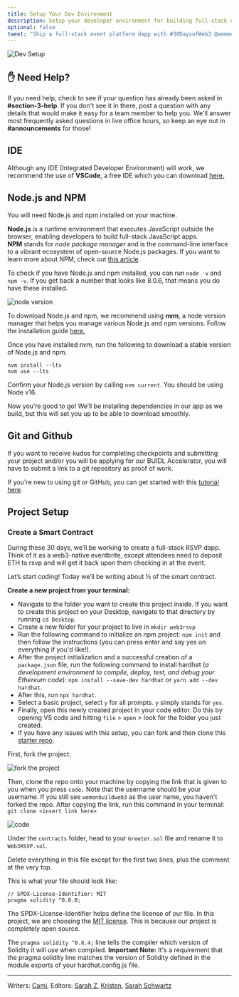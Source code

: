```yaml
---
title: Setup Your Dev Environment
description: Setup your developer environment for building full-stack dapps.
optional: false
tweet: "Ship a full-stack event platform dapp with #30DaysofWeb3 @womenbuildweb3 🎫"
---
```


![Dev Setup](https://user-images.githubusercontent.com/15064710/180662024-6fa3c838-c8c4-4586-8d84-33ad0aa4a9f1.png)

## ✋ Need Help?

If you need help, check to see if your question has already been asked in **#section-3-help**. If you don't see it in there, post a question with any details that would make it easy for a team member to help you. We'll answer most frequently asked questions in live office hours, so keep an eye out in **#announcements** for those!

## IDE

Although any IDE (Integrated Developer Environment) will work, we recommend the use of **VSCode**, a free IDE which you can download [here.](https://code.visualstudio.com/download)

## Node.js and NPM

You will need Node.js and npm installed on your machine.

**Node.js** is a runtime environment that executes JavaScript outside the browser, enabling developers to build full-stack JavaScript apps. **NPM** stands for *node package manager* and is the command-line interface to a vibrant ecosystem of open-source Node.js packages. If you want to learn more about NPM, check out [this article](https://nodesource.com/blog/an-absolute-beginners-guide-to-using-npm/).

To check if you have Node.js and npm installed, you can run `node -v` and `npm -v`. If you get back a number that looks like 8.0.6, that means you do have these installed.

![node version](https://user-images.githubusercontent.com/15346823/179375406-e00e704f-0dfe-40a4-82a3-82463766fe4c.png)

To download Node.js and npm, we recommend using **nvm**, a node version manager that helps you manage various Node.js and npm versions. Follow the installation guide [here.](https://github.com/nvm-sh/nvm#installing-and-updating)

Once you have installed nvm, run the following to download a stable version of Node.js and npm.

```
nvm install --lts
nvm use --lts
```

Confirm your Node.js version by calling `nvm current`. You should be using Node v16.

Now you’re good to go! We’ll be installing dependencies in our app as we build, but this will set you up to be able to download smoothly.

## Git and Github

If you want to receive kudos for completing checkpoints and submitting your project and/or you will be applying for our BUIDL Accelerator, you will have to submit a link to a git repository as proof of work.

If you're new to using git or GitHub, you can get started with this [tutorial here](https://www.youtube.com/watch?v=8Dd7KRpKeaE).

## Project Setup

### Create a Smart Contract

During these 30 days, we’ll be working to create a full-stack RSVP dapp. Think of it as a web3-native eventbrite, except attendees need to deposit ETH to rsvp and will get it back upon them checking in at the event.

Let’s start coding! Today we’ll be writing about ½ of the smart contract.

**Create a new project from your terminal:**

- Navigate to the folder you want to create this project inside. If you want to create this project on your Desktop, navigate to that directory by running `cd Desktop`.
- Create a new folder for your project to live in `mkdir web3rsvp`
- Run the following command to initialize an npm project: `npm init` and then follow the instructions (you can press enter and say yes on everything if you'd like!).
- After the project initialization and a successful creation of a `package.json` file, run the following command to install hardhat (_a development environment to compile, deploy, test, and debug your Ethereum code_): `npm install --save-dev hardhat` or `yarn add --dev hardhat`.
- After this, run `npx hardhat`.
- Select a basic project, select `y` for all prompts. `y` simply stands for `yes`.
- Finally, open this newly created project in your code editor. Do this by opening VS code and hitting `file` > `open` > look for the folder you just created.
- If you have any issues with this setup, you can fork and then clone this [starter repo](https://github.com/womenbuildweb3/hardhat-sample).

First, fork the project:

![fork the project](https://user-images.githubusercontent.com/15346823/179375505-7b311148-c5cf-4448-bdea-fc2077053281.png)

Then, clone the repo onto your machine by copying the link that is given to you when you press `code.` Note that the username should be your username. If you still see `womenbuildweb3` as the user name, you haven't forked the repo. After copying the link, run this command in your terminal:
`git clone <insert link here>`

![code](https://user-images.githubusercontent.com/15346823/179375540-3f1060ed-7a2a-48d2-ad20-165822656041.png)

Under the `contracts` folder, head to your `Greeter.sol` file and rename it to `Web3RSVP.sol`.

Delete everything in this file except for the first two lines, plus the comment at the very top.

This is what your file should look like:

```solidity
// SPDX-License-Identifier: MIT
pragma solidity ^0.8.0;
```

The SPDX-License-Identifier helps define the license of our file. In this project, we are choosing the [MIT license](https://spdx.org/licenses/MIT.html). This is because our project is completely open source.

The `pragma solidity ^0.8.4;` line tells the compiler which version of Solidity it will use when compiled. **Important Note:** It's a requirement that the pragma solidity line matches the version of Solidity defined in the module exports of your hardhat.config.js file.

---

Writers: [Cami](https://twitter.com/camiinthisthang),
Editors: [Sarah Z](https://twitter.com/haegeez), [Kristen](https://twitter.com/cuddleofdeath), [Sarah Schwartz](https://twitter.com/schwartzswartz)
